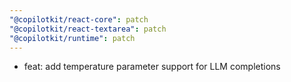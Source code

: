 ```yaml
---
"@copilotkit/react-core": patch
"@copilotkit/react-textarea": patch
"@copilotkit/runtime": patch
---
```


- feat: add temperature parameter support for LLM completions
